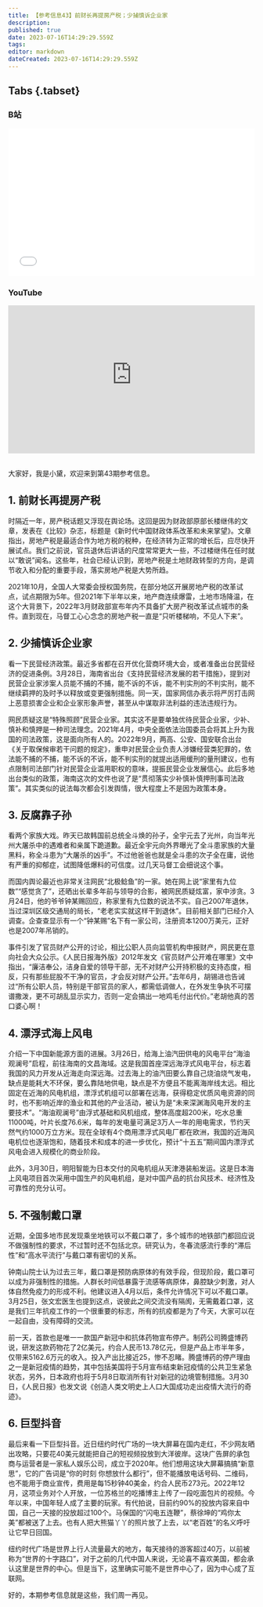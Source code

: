 ```yaml
---
title: 【参考信息43】前财长再提房产税；少捕慎诉企业家
description: 
published: true
date: 2023-07-16T14:29:29.559Z
tags: 
editor: markdown
dateCreated: 2023-07-16T14:29:29.559Z
---
```


## Tabs {.tabset}
### B站
<div style="position: relative; padding: 30% 45%;">
<iframe style="position: absolute; width: 100%; height: 100%; left: 0; top: 0;" src="//player.bilibili.com/player.html?&bvid=BV1Hk4y1q7sq&page=1&as_wide=1&high_quality=1&danmaku=1&autoplay=0" scrolling="no" border="0" frameborder="no" framespacing="0" allowfullscreen="true"></iframe>
</div>

### YouTube
<div style="position: relative; padding: 30% 45%;">
<iframe style="position: absolute; top: 0; left: 0; width: 100%; height: 100%;" src="https://www.youtube-nocookie.com/embed/YouTubeVID" title="YouTube video player" frameborder="0" allow="accelerometer; autoplay; clipboard-write; encrypted-media; gyroscope; picture-in-picture" allowfullscreen></iframe>
</div>

##
大家好，我是小黛，欢迎来到第43期参考信息。

## 1. 前财长再提房产税
时隔近一年，房产税话题又浮现在舆论场。这回是因为财政部原部长楼继伟的文章，发表在《比较》杂志，标题是《新时代中国财政体系改革和未来掌望》。文章指出，房地产税是最适合作为地方税的税种，在经济转为正常的增长后，应尽快开展试点。我们之前说，官员退休后讲话的尺度常常更大一些，不过楼继伟在任时就以“敢说”闻名。这些年，社会已经认识到，房地产税是土地财政转型的方向，是调节收入和分配的重要手段，落实房地产税是大势所趋。

2021年10月，全国人大常委会授权国务院，在部分地区开展房地产税的改革试点，试点期限为5年。但2021年下半年以来，地产商连续爆雷，土地市场降温，在这个大背景下，2022年3月财政部宣布年内不具备扩大房产税改革试点城市的条件。直到现在，马督工心心念念的房地产税一直是“只听楼梯响，不见人下来”。

## 2. 少捕慎诉企业家

看一下民营经济政策。最近多省都在召开优化营商环境大会，或者准备出台民营经济的促进条例。3月28日，海南省出台《支持民营经济发展的若干措施》，提到对民营企业家涉案人员能不捕的不捕，能不诉的不诉，能不判实刑的不判实刑，能不继续羁押的及时予以释放或变更强制措施。同一天，国家网信办表示将严厉打击网上恶意损害企业和企业家形象声誉，甚至从中谋取非法利益的违法违规行为。

网民质疑这是“特殊照顾”民营企业家。其实这不是要单独优待民营企业家，少补、慎补和慎押是一种司法理念。2021年4月，中央全面依法治国委员会将其上升为我国的司法政策，这是面向所有人的。2022年9月，两高、公安、国安联合出台《关于取保候审若干问题的规定》，重申对民营企业负责人涉嫌经营类犯罪的，依法能不捕的不捕，能不诉的不诉，能不判实刑的就提出适用缓刑的量刑建议，也有点限制司法部门针对民营企业滥用职权的意味，提振民营企业发展信心。此后多地出台类似的政策，海南这次的文件也说了是“贯彻落实少补慎补慎押刑事司法政策”。其实类似的说法每次都会引发舆情，很大程度上不是因为政策本身。

## 3. 反腐靠子孙

看两个家族大戏。昨天已故韩国前总统全斗焕的孙子，全宇元去了光州，向当年光州大屠杀中的遇难者和亲属下跪道歉。最近全宇元向外界曝光了全斗患家族的大量黑料，称全斗患为“大屠杀的凶手”。不过他爸爸也就是全斗患的次子全在庸，说他有严重的抑郁症，试图降低爆料的可信度。过几天马督工会细说这个事。

而国内舆论最近也非常关注网民“北极鲶鱼”的一家。她在网上说“家里有九位数”“感觉贪了”，还晒出长辈多年前与领导的合影，被网民质疑炫富，家中涉贪。3月24日，他的爷爷钟某赐回应，称家里有九位数的说法不实。自己2007年退休，当过深圳区级交通局的局长，“老老实实就这样干到退休”。目前相关部门已经介入调查。企查查显示有一个“钟某赐”名下有一家公司，注册资本1200万美元，正好也是2007年吊销的。

事件引发了官员财产公开的讨论，相比公职人员向监管机构申报财产，网民更在意向社会大众公示。《人民日报海外版》2012年发文《官员财产公开难在哪里》文中指出，“廉洁奉公，洁身自爱的领导干部，无不对财产公开持积极的支持态度，相反，只有那些屁股不干净的官员，才会反对财产公开。”去年6月，胡锡进也告诫过“所有公职人员，特别是干部官员的家人，都需低调做人，在外发生争执不可摆谱撒泼，更不可胡乱显示实力，否则一定会搞出一地鸡毛付出代价。”老胡他真的苦口婆心啊！


## 4. 漂浮式海上风电

介绍一下中国新能源方面的进展。3月26日，给海上油汽田供电的风电平台“海油观澜号”启程，前往海南的文昌海域。这是我国首座深远海浮式风电平台，标志着我国的风力开发从近海走向深远海。过去海上的油汽田要么靠自己烧油烧气发电，缺点是能耗大不环保，要么靠陆地供电，缺点是不方便且不能离海岸线太远。相比固定在近海的风电机组，漂浮式机组可以部署在远海，获得稳定优质风电资源的同时，也不影响近岸的渔业和其他的产业活动，被认为是“未来深渊海风电开发的主要技术”。“海油观澜号”由浮式基础和风机组成，整体高度超200米，吃水总重11000吨，叶片长度76.6米，每年的发电量可满足3万人一年的用电需求，节约天然气约1000万立方米。现在全球有4个商用漂浮式风电厂都在欧洲，我国的近海风电机位也逐渐饱和，随着技术和成本的进一步优化，预计“十五五”期间国内漂浮式风电会进入规模化的商业阶段。

此外，3月30日，明阳智能为日本交付的风电机组从天津港装船发运。这是日本海上风电项目首次采用中国生产的风电机组，是对中国产品的抗台风技术、经济性及可靠性的充分认可。


## 5. 不强制戴口罩

近期，全国多地市民发现乘坐地铁可以不戴口罩了，多个城市的地铁部门都回应说不做强制性的要求，不过暂时还不包括北京。研究认为，冬春流感流行季的“滞后性”和“高水平流行”与戴口罩有密切的关系。

钟南山院士认为过去三年，戴口罩是预防病原体的有效手段，但现阶段，戴口罩可以成为非强制性的措施。人群长时间低暴露于流感等病原体，鼻腔缺少刺激，对人体自然免疫力的形成不利。他建议进入4月以后，条件允许情况下可以不戴口罩。3月25日，张文宏医生也提到这点，说彼此之间交流没有隔阂，无需戴着口罩，这是我们三年抗疫工作的一个很重要的标志，所有的抗疫都是为了今天，大家可以在一起自由，没有障碍的交流。

前一天，首款也是唯一一款国产新冠中和抗体药物宣布停产。制药公司腾盛博药说，研发这款药物花了2亿美元，约合人民币13.78亿元，但是产品上市半年多，仅带来5162.6万元的收入。投入产出比接近25，惨不忍睹。腾盛博药的停产理由之一是新冠疫情的趋势，其中包括美国将于5月宣布结束新冠疫情的公共卫生紧急状态，另外，日本政府也将于5月8日取消所有针对新冠的边境管制措施。3月30日，《人民日报》也发文说《创造人类文明史上人口大国成功走出疫情大流行的奇迹》。

## 6. 巨型抖音

最后来看一下巨型抖音。近日纽约时代广场的一块大屏幕在国内走红，不少网友晒出攻略，只要花40美元就能把自己的短视频投放到大洋彼岸。这块广告屏的承包商与运营者是一家私人娱乐公司，成立于2020年。他们想用这块大屏幕搞搞“新意思”，它的广告词是“你的时刻 你想放什么都行”，但不能播放电话号码、二维码，也不能用于商业宣传，费用是每15秒钟40美金，约合人民币273元。2022年12月，这项业务对个人开放，一位苏格兰的吃播博主上传了一段吃面包片的视频。今年以来，中国年轻人成了主要的玩家。有代拍说，目前约90%的投放内容来自中国，自己一天接的投放超过100个。马保国的“闪电五连鞭”，蔡徐坤的“鸡你太美”都被送了上去。也有人把大熊猫丫丫的照片放了上去，以“老百姓”的名义呼吁让它早日回国。

纽约时代广场是世界上行人流量最大的地方，每天接待的游客超过40万，以前被称为“世界的十字路口”，对于之前的几代中国人来说，无论喜不喜欢美国，都会承认这里是世界的中心。但是当下，这里确实可能不是世界中心了，因为中心成了互联网。

好的，本期参考信息就是这些，我们周一再见。
